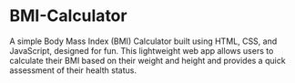 # BMI-Calculator
A simple Body Mass Index (BMI) Calculator built using HTML, CSS, and JavaScript, designed for fun. This lightweight web app allows users to calculate their BMI based on their weight and height and provides a quick assessment of their health status.
